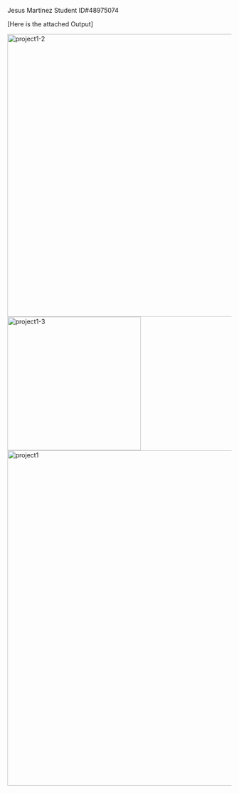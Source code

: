 Jesus Martinez Student ID#48975074

[Here is the attached Output]

<img width="635" alt="project1-2" src="https://github.com/user-attachments/assets/e38717c8-814c-49bf-9403-29bf3d80eecb">
<img width="300" alt="project1-3" src="https://github.com/user-attachments/assets/0f1c5cce-ef31-429b-a18d-7b79b9e23db7">
<img width="753" alt="project1" src="https://github.com/user-attachments/assets/284ecedb-c338-4e23-b6d1-2eb4c72d8358">
